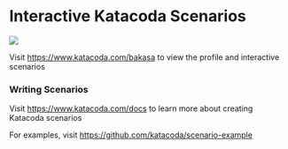 # Interactive Katacoda Scenarios

[![](http://shields.katacoda.com/katacoda/bakasa/count.svg)](https://www.katacoda.com/bakasa "Get your profile on Katacoda.com")

Visit https://www.katacoda.com/bakasa to view the profile and interactive scenarios

### Writing Scenarios
Visit https://www.katacoda.com/docs to learn more about creating Katacoda scenarios

For examples, visit https://github.com/katacoda/scenario-example
